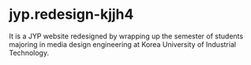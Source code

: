# jyp.redesign-kjjh4
It is a JYP website redesigned by wrapping up the semester of students majoring in media design engineering at Korea University of Industrial Technology.
